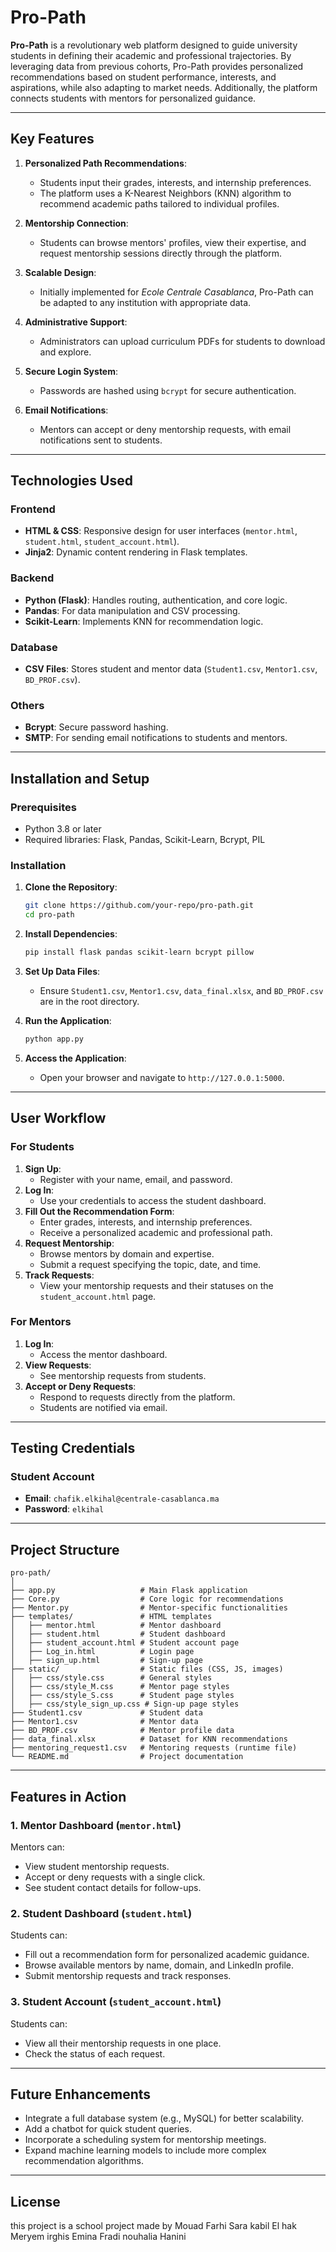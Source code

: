 # Pro-Path


**Pro-Path** is a revolutionary web platform designed to guide university students in defining their academic and professional trajectories. By leveraging data from previous cohorts, Pro-Path provides personalized recommendations based on student performance, interests, and aspirations, while also adapting to market needs. Additionally, the platform connects students with mentors for personalized guidance.

---

## Key Features

1. **Personalized Path Recommendations**:
   - Students input their grades, interests, and internship preferences.
   - The platform uses a K-Nearest Neighbors (KNN) algorithm to recommend academic paths tailored to individual profiles.

2. **Mentorship Connection**:
   - Students can browse mentors' profiles, view their expertise, and request mentorship sessions directly through the platform.

3. **Scalable Design**:
   - Initially implemented for *Ecole Centrale Casablanca*, Pro-Path can be adapted to any institution with appropriate data.

4. **Administrative Support**:
   - Administrators can upload curriculum PDFs for students to download and explore.

5. **Secure Login System**:
   - Passwords are hashed using `bcrypt` for secure authentication.

6. **Email Notifications**:
   - Mentors can accept or deny mentorship requests, with email notifications sent to students.

---

## Technologies Used

### Frontend
- **HTML & CSS**: Responsive design for user interfaces (`mentor.html`, `student.html`, `student_account.html`).
- **Jinja2**: Dynamic content rendering in Flask templates.

### Backend
- **Python (Flask)**: Handles routing, authentication, and core logic.
- **Pandas**: For data manipulation and CSV processing.
- **Scikit-Learn**: Implements KNN for recommendation logic.

### Database
- **CSV Files**: Stores student and mentor data (`Student1.csv`, `Mentor1.csv`, `BD_PROF.csv`).

### Others
- **Bcrypt**: Secure password hashing.
- **SMTP**: For sending email notifications to students and mentors.

---

## Installation and Setup

### Prerequisites
- Python 3.8 or later
- Required libraries: Flask, Pandas, Scikit-Learn, Bcrypt, PIL

### Installation
1. **Clone the Repository**:
   ```bash
   git clone https://github.com/your-repo/pro-path.git
   cd pro-path
   ```

2. **Install Dependencies**:
   ```bash
   pip install flask pandas scikit-learn bcrypt pillow
   ```

3. **Set Up Data Files**:
   - Ensure `Student1.csv`, `Mentor1.csv`, `data_final.xlsx`, and `BD_PROF.csv` are in the root directory.

4. **Run the Application**:
   ```bash
   python app.py
   ```

5. **Access the Application**:
   - Open your browser and navigate to `http://127.0.0.1:5000`.

---

## User Workflow

### For Students
1. **Sign Up**:
   - Register with your name, email, and password.
2. **Log In**:
   - Use your credentials to access the student dashboard.
3. **Fill Out the Recommendation Form**:
   - Enter grades, interests, and internship preferences.
   - Receive a personalized academic and professional path.
4. **Request Mentorship**:
   - Browse mentors by domain and expertise.
   - Submit a request specifying the topic, date, and time.
5. **Track Requests**:
   - View your mentorship requests and their statuses on the `student_account.html` page.

### For Mentors
1. **Log In**:
   - Access the mentor dashboard.
2. **View Requests**:
   - See mentorship requests from students.
3. **Accept or Deny Requests**:
   - Respond to requests directly from the platform.
   - Students are notified via email.

---

## Testing Credentials

### Student Account
- **Email**: `chafik.elkihal@centrale-casablanca.ma`
- **Password**: `elkihal`

---

## Project Structure

```
pro-path/
│
├── app.py                   # Main Flask application
├── Core.py                  # Core logic for recommendations
├── Mentor.py                # Mentor-specific functionalities
├── templates/               # HTML templates
│   ├── mentor.html          # Mentor dashboard
│   ├── student.html         # Student dashboard
│   ├── student_account.html # Student account page
│   ├── Log_in.html          # Login page
│   ├── sign_up.html         # Sign-up page
├── static/                  # Static files (CSS, JS, images)
│   ├── css/style.css        # General styles
│   ├── css/style_M.css      # Mentor page styles
│   ├── css/style_S.css      # Student page styles
│   ├── css/style_sign_up.css # Sign-up page styles
├── Student1.csv             # Student data
├── Mentor1.csv              # Mentor data
├── BD_PROF.csv              # Mentor profile data
├── data_final.xlsx          # Dataset for KNN recommendations
├── mentoring_request1.csv   # Mentoring requests (runtime file)
└── README.md                # Project documentation
```

---

## Features in Action

### 1. **Mentor Dashboard (`mentor.html`)**
Mentors can:
- View student mentorship requests.
- Accept or deny requests with a single click.
- See student contact details for follow-ups.

### 2. **Student Dashboard (`student.html`)**
Students can:
- Fill out a recommendation form for personalized academic guidance.
- Browse available mentors by name, domain, and LinkedIn profile.
- Submit mentorship requests and track responses.

### 3. **Student Account (`student_account.html`)**
Students can:
- View all their mentorship requests in one place.
- Check the status of each request.

---

## Future Enhancements

- Integrate a full database system (e.g., MySQL) for better scalability.
- Add a chatbot for quick student queries.
- Incorporate a scheduling system for mentorship meetings.
- Expand machine learning models to include more complex recommendation algorithms.

---

## License

this project is a school project made by
Mouad Farhi 
Sara kabil El hak 
Meryem irghis 
Emina Fradi 
nouhalia Hanini
